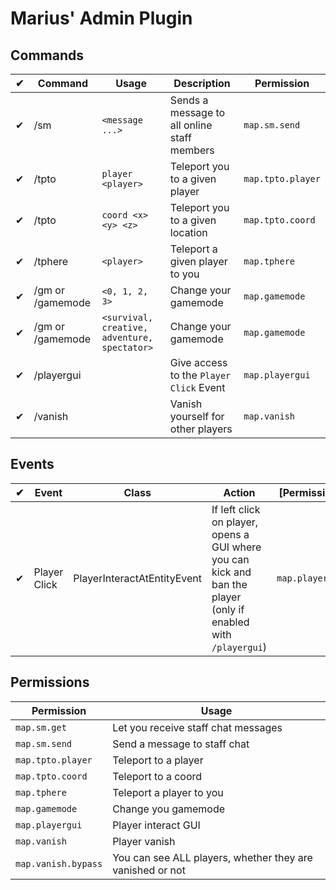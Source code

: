# Marius' Admin Plugin

## Commands
**&#x2714;**|**Command**|**Usage**|**Description**|**Permission**
---|---|---|---|---
&#x2714;|/sm|`<message ...>`|Sends a message to all online staff members|`map.sm.send`
&#x2714;|/tpto|`player <player>`|Teleport you to a given player|`map.tpto.player`
&#x2714;|/tpto|`coord <x> <y> <z>`|Teleport you to a given location|`map.tpto.coord`
&#x2714;|/tphere|`<player>`|Teleport a given player to you|`map.tphere`
&#x2714;|/gm or /gamemode|`<0, 1, 2, 3>`|Change your gamemode|`map.gamemode`
&#x2714;|/gm or /gamemode|`<survival, creative, adventure, spectator>`|Change your gamemode|`map.gamemode`
&#x2714;|/playergui| |Give access to the `Player Click` Event|`map.playergui`
&#x2714;|/vanish| |Vanish yourself for other players|`map.vanish`

## Events
**&#x2714;**|**Event**|**Class**|**Action**|**[Permission]**
---|---|---|---|---
&#x2714;|Player Click|PlayerInteractAtEntityEvent|If left click on player, opens a GUI where you can kick and ban the player (only if enabled with `/playergui`)|`map.playergui`

## Permissions
**Permission**|**Usage**
---|---
`map.sm.get`|Let you receive staff chat messages
`map.sm.send`|Send a message to staff chat
`map.tpto.player`|Teleport to a player
`map.tpto.coord`|Teleport to a coord
`map.tphere`|Teleport a player to you
`map.gamemode`|Change you gamemode
`map.playergui`|Player interact GUI
`map.vanish`|Player vanish
`map.vanish.bypass`|You can see ALL players, whether they are vanished or not